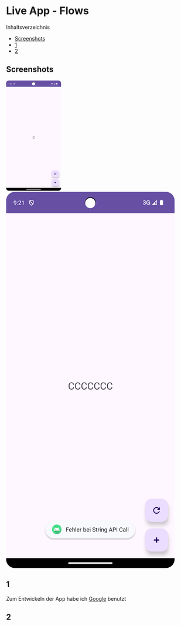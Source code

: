# Live App - Flows

Inhaltsverzeichnis

- [Screenshots](#Screenshots)
- [1](#1)
- [2](#2)

## Screenshots

<img src="images/Screenshot_1.png" width="150" height="300" />![](images/Screenshot_2.png)

## 1

Zum Entwickeln der App habe ich [Google](https://www.google.com) benutzt

## 2
